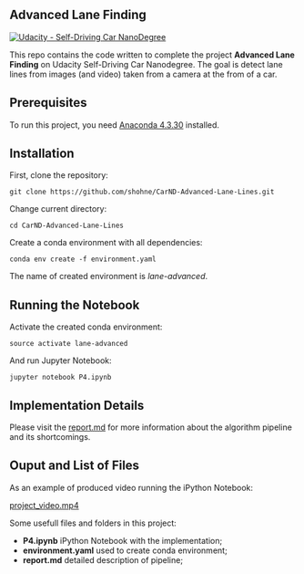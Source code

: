 ## Advanced Lane Finding
[![Udacity - Self-Driving Car NanoDegree](https://s3.amazonaws.com/udacity-sdc/github/shield-carnd.svg)](http://www.udacity.com/drive)

This repo contains the code written to complete the project **Advanced Lane Finding** on Udacity Self-Driving Car Nanodegree. The goal is detect lane lines from images (and video) taken from a camera at the from of a car.

Prerequisites
---
To run this project, you need [Anaconda 4.3.30](https://anaconda.org/conda-canary/conda/files?version=4.3.30) installed.

Installation
---
First, clone the repository:
```
git clone https://github.com/shohne/CarND-Advanced-Lane-Lines.git
```
Change current directory:
```
cd CarND-Advanced-Lane-Lines
```
Create a conda environment with all dependencies:
```
conda env create -f environment.yaml
```
The name of created environment is *lane-advanced*.

Running the Notebook
---
Activate the created conda environment:
```
source activate lane-advanced
```
And run Jupyter Notebook:
```
jupyter notebook P4.ipynb
```
Implementation Details
---
Please visit the [report.md](report.md) for more information about the algorithm pipeline and its shortcomings.

Ouput and List of Files
---
As an example of produced video running the iPython Notebook:

[project_video.mp4](output/project_video.mp4)

Some usefull files and folders in this project:

- **P4.ipynb** iPython Notebook with the implementation;
- **environment.yaml** used to create conda environment;
- **report.md** detailed description of pipeline;
